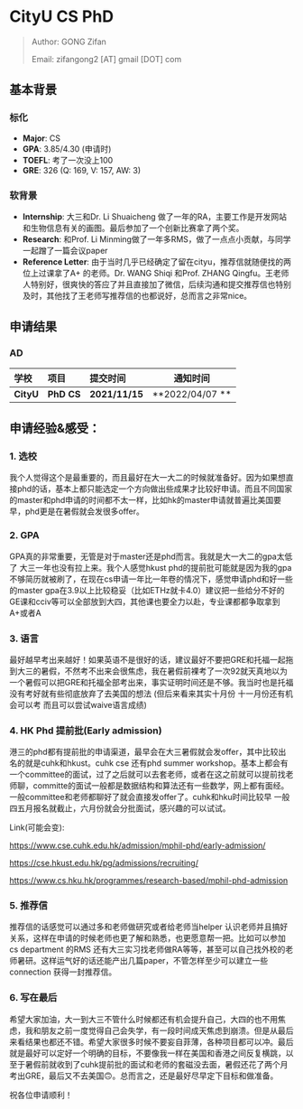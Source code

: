 # CityU CS PhD

> Author: GONG Zifan
>
> Email: zifangong2 [AT] gmail [DOT] com

## 基本背景

### 标化

- **Major**: CS
- **GPA**: 3.85/4.30 (申请时) 
- **TOEFL**: 考了一次没上100
- **GRE**: 326 (Q: 169, V: 157, AW: 3)

### 软背景

- **Internship**: 大三和Dr. Li Shuaicheng 做了一年的RA，主要工作是开发网站和生物信息有关的画图。最后参加了一个创新比赛拿了两个奖。
- **Research**: 和Prof. Li Minming做了一年多RMS，做了一点点小贡献，与同学一起蹭了一篇会议paper
- **Reference Letter**: 由于当时几乎已经确定了留在cityu，推荐信就随便找的两位上过课拿了A+ 的老师。Dr. WANG Shiqi 和Prof. ZHANG Qingfu。王老师人特别好，很爽快的答应了并且直接加了微信，后续沟通和提交推荐信也特别及时，其他找了王老师写推荐信的也都说好，总而言之非常nice。

## 申请结果
### AD

| 学校          | 项目                             | 提交时间       | 通知时间       |
| :------------ | :------------------------------- | :------------- | -------------- |
| **CityU**     | **PhD CS**                       | **2021/11/15** | **2022/04/07 ** |

## 申请经验&感受：

### 1. 选校
我个人觉得这个是最重要的，而且最好在大一大二的时候就准备好。因为如果想直接phd的话，基本上都只能选定一个方向做出些成果才比较好申请。而且不同国家的master和phd申请的时间都不太一样，比如hk的master申请就普遍比美国要早，phd更是在暑假就会发很多offer。

### 2. GPA
GPA真的非常重要，无管是对于master还是phd而言。我就是大一大二的gpa太低了 大三一年也没有拉上来。我个人感觉hkust phd的提前批可能就是因为我的gpa 不够简历就被刷了，在现在cs申请一年比一年卷的情况下，感觉申请phd和好一些的master gpa在3.9以上比较稳妥（比如ETHz就卡4.0）建议把一些给分不好的GE课和cciv等可以全部放到大四，其他课也要全力以赴，专业课都都争取拿到A+或者A

### 3. 语言
最好越早考出来越好！如果英语不是很好的话，建议最好不要把GRE和托福一起拖到大三的暑假，不然考不出来会很焦虑，我在暑假前裸考了一次92就天真地以为一个暑假可以把GRE和托福全部考出来，事实证明时间还是不够。我当时也是托福没有考好就有些彻底放弃了去美国的想法 (但后来看来其实十月份 十一月份还有机会可以考 而且可以尝试waive语言成绩)

### 4. HK Phd 提前批(Early admission)
港三的phd都有提前批的申请渠道，最早会在大三暑假就会发offer，其中比较出名的就是cuhk和hkust。cuhk cse 还有phd summer workshop。基本上都会有一个committee的面试，过了之后就可以去套老师，或者在这之前就可以提前找老师聊，committe的面试一般都是数据结构和算法还有一些数学，网上都有面经。一般committee和老师都聊好了就会直接发offer了。cuhk和hku时间比较早 一般四五月报名就截止，六月份就会分批面试，感兴趣的可以试试。

Link(可能会变):

https://www.cse.cuhk.edu.hk/admission/mphil-phd/early-admission/

https://cse.hkust.edu.hk/pg/admissions/recruiting/

https://www.cs.hku.hk/programmes/research-based/mphil-phd-admission

### 5. 推荐信
推荐信的话感觉可以通过多和老师做研究或者给老师当helper 认识老师并且搞好关系，这样在申请的时候老师也更了解和熟悉，也更愿意帮一把。比如可以参加cs department 的RMS 还有大三实习找老师做RA等等，甚至可以自己找外校的老师暑研。这样运气好的话还能产出几篇paper，不管怎样至少可以建立一些connection 获得一封推荐信。

### 6. 写在最后
希望大家加油，大一到大三不管什么时候都还有机会提升自己，大四的也不用焦虑，我和朋友之前一度觉得自己会失学，有一段时间成天焦虑到崩溃。但是从最后来看结果也都还不错。希望大家很多时候不要妄自菲薄，各种项目都可以冲。最后就是最好可以定好一个明确的目标，不要像我一样在美国和香港之间反复横跳，以至于暑假前就收到了cuhk提前批的面试和老师的套磁没去面，暑假还花了两个月考出GRE，最后又不去美国🙃。总而言之，还是最好尽早定下目标和做准备。

祝各位申请顺利！
